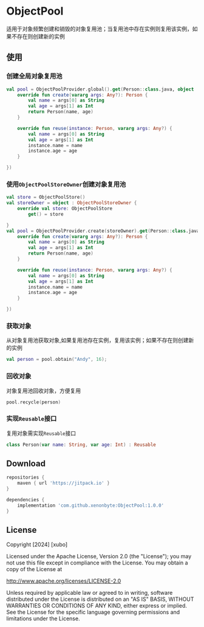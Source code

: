 # ObjectPool

适用于对象频繁创建和销毁的对象复用池；当复用池中存在实例则复用该实例，如果不存在则创建新的实例

## 使用

### 创建全局对象复用池

```kotlin
val pool = ObjectPoolProvider.global().get(Person::class.java, object : ObjectFactory<Person> {
    override fun create(vararg args: Any?): Person {
        val name = args[0] as String
        val age = args[1] as Int
        return Person(name, age)
    }

    override fun reuse(instance: Person, vararg args: Any?) {
        val name = args[0] as String
        val age = args[1] as Int
        instance.name = name
        instance.age = age
    }

})
```

### 使用`ObjectPoolStoreOwner`创建对象复用池

```kotlin
val store = ObjectPoolStore()
val storeOwner = object : ObjectPoolStoreOwner {
    override val store: ObjectPoolStore
        get() = store

}
val pool = ObjectPoolProvider.create(storeOwner).get(Person::class.java, object : ObjectFactory<Person> {
    override fun create(vararg args: Any?): Person {
        val name = args[0] as String
        val age = args[1] as Int
        return Person(name, age)
    }

    override fun reuse(instance: Person, vararg args: Any?) {
        val name = args[0] as String
        val age = args[1] as Int
        instance.name = name
        instance.age = age
    }

})
```

### 获取对象

从对象复用池获取对象,如果复用池存在实例，复用该实例；如果不存在则创建新的实例

```kotlin
val person = pool.obtain("Andy", 16);
```

### 回收对象

对象复用池回收对象，方便复用

```kotlin
pool.recycle(person)
```

### 实现`Reusable`接口

复用对象需实现`Reusable`接口

```kotlin
class Person(var name: String, var age: Int) : Reusable
```

## Download

```groovy
repositories {
    maven { url 'https://jitpack.io' }
}

dependencies {
    implementation 'com.github.xenonbyte:ObjectPool:1.0.0'
}
```

## License

Copyright [2024] [xubo]

Licensed under the Apache License, Version 2.0 (the "License");
you may not use this file except in compliance with the License.
You may obtain a copy of the License at

http://www.apache.org/licenses/LICENSE-2.0

Unless required by applicable law or agreed to in writing, software
distributed under the License is distributed on an "AS IS" BASIS,
WITHOUT WARRANTIES OR CONDITIONS OF ANY KIND, either express or implied.
See the License for the specific language governing permissions and
limitations under the License.

